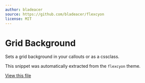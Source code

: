 ```yaml
---
author: bladeacer
source: https://github.com/bladeacer/flexcyon
license: MIT
---
```


# Grid Background

Sets a grid background in your callouts or as a cssclass.

This snippet was automatically extracted from the `flexcyon` theme.

[View this file](./grid-background.css)
